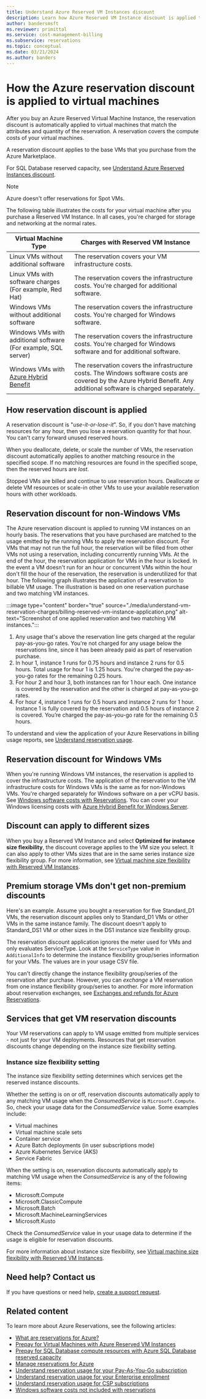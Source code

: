 ```yaml
---
title: Understand Azure Reserved VM Instances discount
description: Learn how Azure Reserved VM Instance discount is applied to running virtual machines.
author: bandersmsft
ms.reviewer: primittal
ms.service: cost-management-billing
ms.subservice: reservations
ms.topic: conceptual
ms.date: 03/21/2024
ms.author: banders
---
```


# How the Azure reservation discount is applied to virtual machines

After you buy an Azure Reserved Virtual Machine Instance, the reservation discount is automatically applied to virtual machines that match the attributes and quantity of the reservation. A reservation covers the compute costs of your virtual machines.

A reservation discount applies to the base VMs that you purchase from the Azure Marketplace.

For SQL Database reserved capacity, see [Understand Azure Reserved Instances discount](../reservations/understand-reservation-charges.md).

>[!NOTE]
> Azure doesn't offer reservations for Spot VMs.

The following table illustrates the costs for your virtual machine after you purchase a Reserved VM Instance. In all cases, you're charged for storage and networking at the normal rates.

| Virtual Machine Type  | Charges with Reserved VM Instance |
|-----------------------|--------------------------------------------|
|Linux VMs without additional software | The reservation covers your VM infrastructure costs.|
|Linux VMs with software charges (For example, Red Hat) | The reservation covers the infrastructure costs. You're charged for additional software.|
|Windows VMs without additional software |The reservation covers the infrastructure costs. You're charged for Windows software.|
|Windows VMs with additional software (For example, SQL server) | The reservation covers the infrastructure costs. You're charged for Windows software and for additional software.|
|Windows VMs with [Azure Hybrid Benefit](/azure/virtual-machines/windows/hybrid-use-benefit-licensing) | The reservation covers the infrastructure costs. The Windows software costs are covered by the Azure Hybrid Benefit. Any additional software is charged separately.|

## How reservation discount is applied

A reservation discount is "*use-it-or-lose-it*". So, if you don't have matching resources for any hour, then you lose a reservation quantity for that hour. You can't carry forward unused reserved hours.

When you deallocate, delete, or scale the number of VMs, the reservation discount automatically applies to another matching resource in the specified scope. If no matching resources are found in the specified scope, then the reserved hours are *lost*.

Stopped VMs are billed and continue to use reservation hours. Deallocate or delete VM resources or scale-in other VMs to use your available reservation hours with other workloads.

## Reservation discount for non-Windows VMs

 The Azure reservation discount is applied to running VM instances on an hourly basis. The reservations that you have purchased are matched to the usage emitted by the running VMs to apply the reservation discount. For VMs that may not run the full hour, the reservation will be filled from other VMs not using a reservation, including concurrently running VMs. At the end of the hour, the reservation application for VMs in the hour is locked. In the event a VM doesn't run for an hour or concurrent VMs within the hour don't fill the hour of the reservation, the reservation is underutilized for that hour. The following graph illustrates the application of a reservation to billable VM usage. The illustration is based on one reservation purchase and two matching VM instances.

:::image type="content" border="true" source="./media/understand-vm-reservation-charges/billing-reserved-vm-instance-application.png" alt-text="Screenshot of one applied reservation and two matching VM instances.":::

1. Any usage that's above the reservation line gets charged at the regular pay-as-you-go rates. You're not charged for any usage below the reservations line, since it has been already paid as part of reservation purchase.
2. In hour 1, instance 1 runs for 0.75 hours and instance 2 runs for 0.5 hours. Total usage for hour 1 is 1.25 hours. You're charged the pay-as-you-go rates for the remaining 0.25 hours.
3. For hour 2 and hour 3, both instances ran for 1 hour each. One instance is covered by the reservation and the other is charged at pay-as-you-go rates.
4. For hour 4, instance 1 runs for 0.5 hours and instance 2 runs for 1 hour. Instance 1 is fully covered by the reservation and 0.5 hours of instance 2 is covered. You’re charged the pay-as-you-go rate for the remaining 0.5 hours.

To understand and view the application of your Azure Reservations in billing usage reports, see [Understand reservation usage](../reservations/understand-reserved-instance-usage-ea.md).

## Reservation discount for Windows VMs

When you're running Windows VM instances, the reservation is applied to cover the infrastructure costs. The application of the reservation to the VM infrastructure costs for Windows VMs is the same as for non-Windows VMs. You're charged separately for Windows software on a per vCPU basis. See [Windows software costs with Reservations](../reservations/reserved-instance-windows-software-costs.md). You can cover your Windows licensing costs with [Azure Hybrid Benefit for Windows Server](/azure/virtual-machines/windows/hybrid-use-benefit-licensing).

## Discount can apply to different sizes

When you buy a Reserved VM Instance and select **Optimized for instance size flexibility**, the discount coverage applies to the VM size you select. It can also apply to other VMs sizes that are in the same series instance size flexibility group. For more information, see [Virtual machine size flexibility with Reserved VM Instances](/azure/virtual-machines/reserved-vm-instance-size-flexibility).

## Premium storage VMs don't get non-premium discounts

Here's an example. Assume you bought a reservation for five Standard_D1 VMs, the reservation discount applies only to Standard_D1 VMs or other VMs in the same instance family. The discount doesn't apply to Standard_DS1 VM or other sizes in the DS1 instance size flexibility group.

The reservation discount application ignores the meter used for VMs and only evaluates ServiceType. Look at the `ServiceType` value in `AdditionalInfo` to determine the instance flexibility group/series information for your VMs. The values are in your usage CSV file.

You can't directly change the instance flexibility group/series of the reservation after purchase. However, you can *exchange* a VM reservation from one instance flexibility group/series to another. For more information about reservation exchanges, see [Exchanges and refunds for Azure Reservations](../reservations/exchange-and-refund-azure-reservations.md).

## Services that get VM reservation discounts

Your VM reservations can apply to VM usage emitted from multiple services - not just for your VM deployments. Resources that get reservation discounts change depending on the instance size flexibility setting.

### Instance size flexibility setting

The instance size flexibility setting determines which services get the reserved instance discounts.

Whether the setting is on or off, reservation discounts automatically apply to any matching VM usage when the *ConsumedService* is `Microsoft.Compute`. So, check your usage data for the *ConsumedService* value. Some examples include:

- Virtual machines
- Virtual machine scale sets
- Container service
- Azure Batch deployments (in user subscriptions mode)
- Azure Kubernetes Service (AKS)
- Service Fabric

When the setting is on, reservation discounts automatically apply to matching VM usage when the *ConsumedService* is any of the following items:

- Microsoft.Compute
- Microsoft.ClassicCompute
- Microsoft.Batch
- Microsoft.MachineLearningServices
- Microsoft.Kusto

Check the *ConsumedService* value in your usage data to determine if the usage is eligible for reservation discounts.

For more information about instance size flexibility, see [Virtual machine size flexibility with Reserved VM Instances](/azure/virtual-machines/reserved-vm-instance-size-flexibility).


## Need help? Contact us

If you have questions or need help,  [create a support request](https://go.microsoft.com/fwlink/?linkid=2083458).

## Related content

To learn more about Azure Reservations, see the following articles:

- [What are reservations for Azure?](../reservations/save-compute-costs-reservations.md)
- [Prepay for Virtual Machines with Azure Reserved VM Instances](/azure/virtual-machines/prepay-reserved-vm-instances)
- [Prepay for SQL Database compute resources with Azure SQL Database reserved capacity](/azure/azure-sql/database/reserved-capacity-overview)
- [Manage reservations for Azure](../reservations/manage-reserved-vm-instance.md)
- [Understand reservation usage for your Pay-As-You-Go subscription](../reservations/understand-reserved-instance-usage.md)
- [Understand reservation usage for your Enterprise enrollment](../reservations/understand-reserved-instance-usage-ea.md)
- [Understand reservation usage for CSP subscriptions](/partner-center/azure-reservations)
- [Windows software costs not included with reservations](../reservations/reserved-instance-windows-software-costs.md)
